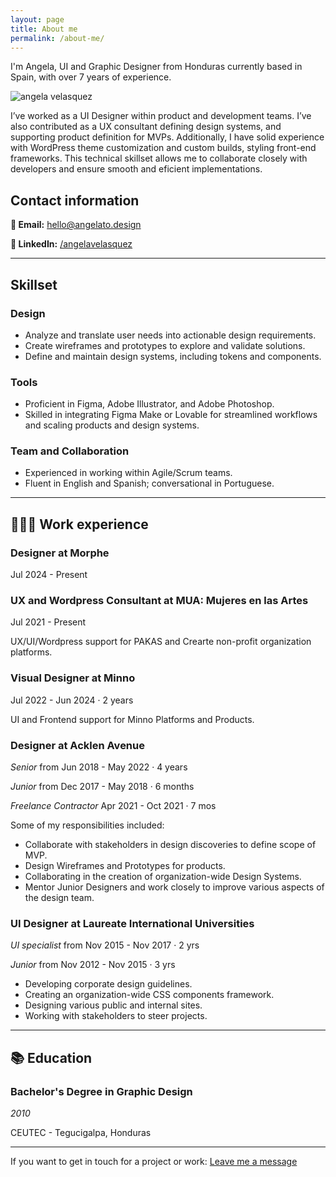 ```yaml
---
layout: page
title: About me
permalink: /about-me/
---
```

I'm Angela, UI and Graphic Designer from Honduras currently based in Spain, with over 7 years of experience.

![angela velasquez](../images/img-angela-landscape.png)


I’ve worked as a UI Designer within product and development teams. I’ve also contributed as a UX consultant defining design systems, and supporting product definition for MVPs. Additionally, I have solid experience with WordPress theme customization and custom builds, styling front-end frameworks. This technical skillset allows me to collaborate closely with developers and ensure smooth and eficient implementations.

## Contact information

**📧 Email:** [hello@angelato.design](mailto:hello@angelato.design)

**🔗 LinkedIn:** [/angelavelasquez](https://www.linkedin.com/in/angelavelasquez/)

---

## Skillset 

### Design

- Analyze and translate user needs into actionable design requirements.
- Create wireframes and prototypes to explore and validate solutions.
- Define and maintain design systems, including tokens and components.

### Tools

- Proficient in Figma, Adobe Illustrator, and Adobe Photoshop.
- Skilled in integrating Figma Make or Lovable for streamlined workflows and scaling products and design systems.

### Team and Collaboration

- Experienced in working within Agile/Scrum teams.
- Fluent in English and Spanish; conversational in Portuguese.



---

## **👩🏻‍💻** Work experience

### Designer at Morphe

Jul 2024 - Present 

### **UX and Wordpress Consultant at MUA: Mujeres en las Artes**

Jul 2021 - Present 

UX/UI/Wordpress support for PAKAS and Crearte non-profit organization platforms.

### Visual Designer at Minno

Jul 2022 - Jun 2024 · 2 years

UI and Frontend support for Minno Platforms and Products.

### Designer at Acklen Avenue

_Senior_ from Jun 2018 - May 2022 · 4 years

_Junior_ from Dec 2017 - May 2018 · 6 months

_Freelance Contractor_ Apr 2021 - Oct 2021 · 7 mos 

Some of my responsibilities included:

- Collaborate with stakeholders in design discoveries to define scope of MVP.
- Design Wireframes and Prototypes for products.
- Collaborating in the creation of organization-wide Design Systems.
- Mentor Junior Designers and work closely to improve various aspects of the design team.


### UI Designer at Laureate International Universities

_UI specialist_ from Nov 2015 - Nov 2017 · 2 yrs

_Junior_ from Nov 2012 - Nov 2015 · 3 yrs

- Developing corporate design guidelines.
- Creating an organization-wide CSS components framework.
- Designing various public and internal sites.
- Working with stakeholders to steer projects.


---

## 📚 Education

### **Bachelor's Degree in Graphic Design**

*2010* 

CEUTEC - Tegucigalpa, Honduras

---

If you want to get in touch for a project or work:
[Leave me a message](https://angelato.design/#CONTACT)

